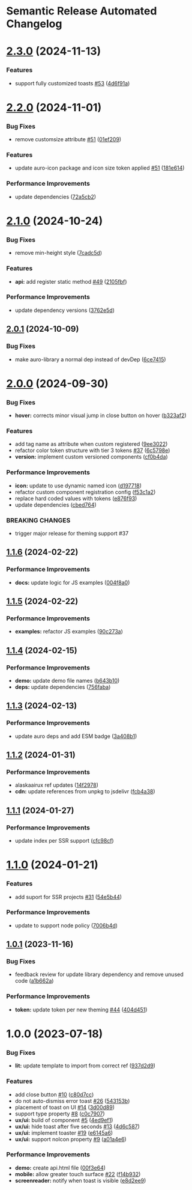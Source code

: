 # Semantic Release Automated Changelog

# [2.3.0](https://github.com/AlaskaAirlines/auro-toast/compare/v2.2.0...v2.3.0) (2024-11-13)


### Features

* support fully customized toasts [#53](https://github.com/AlaskaAirlines/auro-toast/issues/53) ([4d6f91a](https://github.com/AlaskaAirlines/auro-toast/commit/4d6f91afb5739c93b2ec2b998f7f86cb9c62af19))

# [2.2.0](https://github.com/AlaskaAirlines/auro-toast/compare/v2.1.0...v2.2.0) (2024-11-01)


### Bug Fixes

* remove customsize attribute [#51](https://github.com/AlaskaAirlines/auro-toast/issues/51) ([01ef209](https://github.com/AlaskaAirlines/auro-toast/commit/01ef209259836b6a5747f43eddc8455ac0dc4f01))


### Features

* update auro-icon package and icon size token applied [#51](https://github.com/AlaskaAirlines/auro-toast/issues/51) ([181e614](https://github.com/AlaskaAirlines/auro-toast/commit/181e614e4ae6d9ffa3e741eef40146ed0fa4dbca))


### Performance Improvements

* update dependencies ([72a5cb2](https://github.com/AlaskaAirlines/auro-toast/commit/72a5cb2283aed51744fbc96de89664ecec716a4c))

# [2.1.0](https://github.com/AlaskaAirlines/auro-toast/compare/v2.0.1...v2.1.0) (2024-10-24)


### Bug Fixes

* remove min-height style ([7cadc5d](https://github.com/AlaskaAirlines/auro-toast/commit/7cadc5d7c5a8669f5c1f34b9dea01e77229f2d89))


### Features

* **api:** add register static method [#49](https://github.com/AlaskaAirlines/auro-toast/issues/49) ([2105fbf](https://github.com/AlaskaAirlines/auro-toast/commit/2105fbf6f181cf1689bd36adeb785d05414701e6))


### Performance Improvements

* update dependency versions ([3762e5d](https://github.com/AlaskaAirlines/auro-toast/commit/3762e5d0e8b87d8308cce1decbf03108c6a3368a))

## [2.0.1](https://github.com/AlaskaAirlines/auro-toast/compare/v2.0.0...v2.0.1) (2024-10-09)


### Bug Fixes

* make auro-library a normal dep instead of devDep ([6ce7415](https://github.com/AlaskaAirlines/auro-toast/commit/6ce741520d1aed3c0c7c07a6fd09de23c6bd415a))

# [2.0.0](https://github.com/AlaskaAirlines/auro-toast/compare/v1.1.6...v2.0.0) (2024-09-30)


### Bug Fixes

* **hover:** corrects minor visual jump in close button on hover ([b323af2](https://github.com/AlaskaAirlines/auro-toast/commit/b323af2a973a2dfd595276bda97bda834d506206))


### Features

* add tag name as attribute when custom registered ([9ee3022](https://github.com/AlaskaAirlines/auro-toast/commit/9ee3022285387258ec725fdaeb0165f717fb5fec))
* refactor color token structure with tier 3 tokens [#37](https://github.com/AlaskaAirlines/auro-toast/issues/37) ([6c5798e](https://github.com/AlaskaAirlines/auro-toast/commit/6c5798e0ea401b21c7fa73c50c6ce6e21b1f5f3c))
* **version:** implement custom versioned components ([cf0b4da](https://github.com/AlaskaAirlines/auro-toast/commit/cf0b4da9ec6587f546d3d40508c8ad75047cb1b7))


### Performance Improvements

* **icon:** update to use dynamic named icon ([d197718](https://github.com/AlaskaAirlines/auro-toast/commit/d197718bd77e8a31b31a5989bb8feb504060fed4))
* refactor custom component registration config ([f53c1a2](https://github.com/AlaskaAirlines/auro-toast/commit/f53c1a265b4aa8a669d84ea92f82018c8cf58838))
* replace hard coded values with tokens ([e876f93](https://github.com/AlaskaAirlines/auro-toast/commit/e876f93352407b5c8e85fa233856c8bb98c0bddf))
* update dependencies ([cbed764](https://github.com/AlaskaAirlines/auro-toast/commit/cbed76442e6707a5f8cfdd4b5f196c48aff181ed))


### BREAKING CHANGES

* trigger major release for theming support #37

## [1.1.6](https://github.com/AlaskaAirlines/auro-toast/compare/v1.1.5...v1.1.6) (2024-02-22)


### Performance Improvements

* **docs:** update logic for JS examples ([004f8a0](https://github.com/AlaskaAirlines/auro-toast/commit/004f8a07d76199b788fd30e05eb26c78d0155441))

## [1.1.5](https://github.com/AlaskaAirlines/auro-toast/compare/v1.1.4...v1.1.5) (2024-02-22)


### Performance Improvements

* **examples:** refactor JS examples ([90c273a](https://github.com/AlaskaAirlines/auro-toast/commit/90c273ae215f13ec3af915918c19277d1a493122))

## [1.1.4](https://github.com/AlaskaAirlines/auro-toast/compare/v1.1.3...v1.1.4) (2024-02-15)


### Performance Improvements

* **demo:** update demo file names ([b643b10](https://github.com/AlaskaAirlines/auro-toast/commit/b643b10a133f707ceb3fe4e4c47419ff5382302d))
* **deps:** update dependencies ([756faba](https://github.com/AlaskaAirlines/auro-toast/commit/756fabaf486267a04881efde05e30fc4a0d44a5a))

## [1.1.3](https://github.com/AlaskaAirlines/auro-toast/compare/v1.1.2...v1.1.3) (2024-02-13)


### Performance Improvements

* update auro deps and add ESM badge ([3a408b1](https://github.com/AlaskaAirlines/auro-toast/commit/3a408b12f9502e10bb5d1c69af7ca293068440cf))

## [1.1.2](https://github.com/AlaskaAirlines/auro-toast/compare/v1.1.1...v1.1.2) (2024-01-31)


### Performance Improvements

* alaskaairux ref updates ([14f2978](https://github.com/AlaskaAirlines/auro-toast/commit/14f2978580b46c1a2629b1cbf5299fe05c5fcdbc))
* **cdn:** update references from unpkg to jsdelivr ([fcb4a38](https://github.com/AlaskaAirlines/auro-toast/commit/fcb4a38cd0965fc6a3f856f8b9a7ab0d5e417f8f))

## [1.1.1](https://github.com/AlaskaAirlines/auro-toast/compare/v1.1.0...v1.1.1) (2024-01-27)


### Performance Improvements

* update index per SSR support ([cfc98cf](https://github.com/AlaskaAirlines/auro-toast/commit/cfc98cf060f70281c354aceda5155917c07e48e8))

# [1.1.0](https://github.com/AlaskaAirlines/auro-toast/compare/v1.0.1...v1.1.0) (2024-01-21)


### Features

* add suport for SSR projects [#31](https://github.com/AlaskaAirlines/auro-toast/issues/31) ([54e5b44](https://github.com/AlaskaAirlines/auro-toast/commit/54e5b445c82d8fc10e8441cfcbf12186403c4509))


### Performance Improvements

* update to support node policy ([7006b4d](https://github.com/AlaskaAirlines/auro-toast/commit/7006b4d72dfb586d41f1b75d710a7c27ebaeb89b))

## [1.0.1](https://github.com/AlaskaAirlines/auro-toast/compare/v1.0.0...v1.0.1) (2023-11-16)


### Bug Fixes

* feedback review for update library dependency and remove unused code ([a1b662a](https://github.com/AlaskaAirlines/auro-toast/commit/a1b662aa72d65b19d7f9a6298930ca59d9aa79b4))


### Performance Improvements

* **token:** update token per new theming [#44](https://github.com/AlaskaAirlines/auro-toast/issues/44) ([404d451](https://github.com/AlaskaAirlines/auro-toast/commit/404d4510f2b607f766bebe4d4af1bcbcdd2411d0))

# 1.0.0 (2023-07-18)


### Bug Fixes

* **lit:** update template to import from correct ref ([937d2d9](https://github.com/AlaskaAirlines/auro-toast/commit/937d2d9a573041952fbc8c9a9713f21d70707006))


### Features

* add close button [#10](https://github.com/AlaskaAirlines/auro-toast/issues/10) ([c80d7cc](https://github.com/AlaskaAirlines/auro-toast/commit/c80d7cccee7491d53a494c4865adbb47220994be))
* do not auto-dismiss error toast [#26](https://github.com/AlaskaAirlines/auro-toast/issues/26) ([543153b](https://github.com/AlaskaAirlines/auro-toast/commit/543153bec8e8679d2ef11aa80cc8943530b81fa0))
* placement of toast on UI [#14](https://github.com/AlaskaAirlines/auro-toast/issues/14) ([3d00d89](https://github.com/AlaskaAirlines/auro-toast/commit/3d00d89f25e3312c83dcb6b4bea108856e41ae25))
* support type property [#8](https://github.com/AlaskaAirlines/auro-toast/issues/8) ([c0c7907](https://github.com/AlaskaAirlines/auro-toast/commit/c0c7907a3b2a6d117ef1615f94e63eb3465a1bda))
* **ux/ui:** build of component [#5](https://github.com/AlaskaAirlines/auro-toast/issues/5) ([4ed9ef1](https://github.com/AlaskaAirlines/auro-toast/commit/4ed9ef1ce7bcf32f0f902dfbd03fc085d63273d5))
* **ux/ui:** hide toast after five seconds [#13](https://github.com/AlaskaAirlines/auro-toast/issues/13) ([4d6c587](https://github.com/AlaskaAirlines/auro-toast/commit/4d6c587e2c85da9b942a0eee4ee0daf9a5229c1c))
* **ux/ui:** implement toaster [#19](https://github.com/AlaskaAirlines/auro-toast/issues/19) ([e6145a6](https://github.com/AlaskaAirlines/auro-toast/commit/e6145a648e2b2c06e1ba4c4666e857d1fca1a69f))
* **ux/ui:** support noIcon property [#9](https://github.com/AlaskaAirlines/auro-toast/issues/9) ([a01a4e6](https://github.com/AlaskaAirlines/auro-toast/commit/a01a4e61d6ce74aff2150f97f8da6cf0013495f3))


### Performance Improvements

* **demo:** create api.html file ([00f3e64](https://github.com/AlaskaAirlines/auro-toast/commit/00f3e64e9afbd745ba0ff6e8a16c280307e9df12))
* **mobile:** allow greater touch surface [#22](https://github.com/AlaskaAirlines/auro-toast/issues/22) ([f14b932](https://github.com/AlaskaAirlines/auro-toast/commit/f14b932bd4c0fd97457eff0fe69e5f07f215c42c))
* **screenreader:** notify when toast is visible ([e8d2ee9](https://github.com/AlaskaAirlines/auro-toast/commit/e8d2ee96d6fbe6df1b19c56e0c771a2af86f7032))
